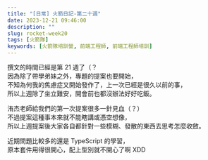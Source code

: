 ```yaml
---
title: "[日常] 火箭日記-第二十週"
date: 2023-12-21 09:46:00
description: ""
slug: rocket-week20
tags: [火箭隊]
keywords: [火箭隊培訓營, 前端工程師, 前端工程師培訓]
---
```


撰文的時間已經是第 21 週了（？  
因為除了帶學弟妹之外，專題的提案也要開始，  
不知為何我的焦慮症又開始發作了，上一次已經是很久以前的事，  
所以上週除了坐立難安，開會前也都沒辦法好好吃飯。

洧杰老師給我們的第一次提案很多一針見血（？）  
不過提案這種事本來就不能瞎講或憑空想像，  
所以上週提案後大家各自都針對一些模糊、發散的東西去思考怎麼收斂。

近期問題比較多的還是 TypeScript 的學習，  
原本套件用得很開心，配上型別就不開心了啊 XDD
